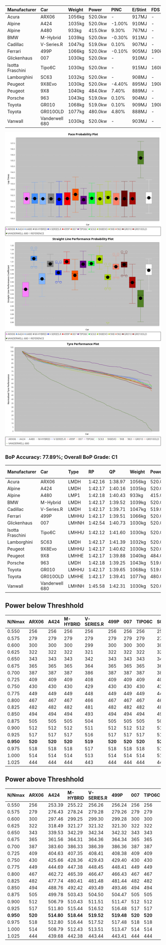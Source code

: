 | Manufacturer     | Car            | Weight | Power   | PINC    | E/Stint | FDS     |
|:-|:-|:-|:-|:-|:-|:-|
| Acura            | ARX06          | 1056kg | 520.0kw |    -    | 917MJ   |    -    |
| Alpine           | A424           | 1035kg | 520.0kw | -1.00%  | 910MJ   |    -    |
| Alpine           | A480           | 933kg  | 415.0kw | 9.30%   | 767MJ   |    -    |
| BMW              | M-Hybrid       | 1039kg | 520.0kw | -0.30%  | 911MJ   |    -    |
| Cadillac         | V-Series.R     | 1047kg | 519.0kw | 0.10%   | 907MJ   |    -    |
| Ferrari          | 499P           | 1066kg | 520.0kw | -0.10%  | 905MJ   | 190kph  |
| Glickenhaus      | 007            | 1030kg | 520.0kw |    -    | 910MJ   |    -    |
| Isotta Fraschini | Tipo6C         | 1030kg | 520.0kw |    -    | 915MJ   | 160kph  |
| Lamborghini      | SC63           | 1032kg | 520.0kw |    -    | 908MJ   |    -    |
| Peugeot          | 9X8Evo         | 1030kg | 520.0kw | -4.40%  | 895MJ   | 190kph  |
| Peugeot          | 9X8            | 1040kg | 484.0kw | 7.40%   | 889MJ   |    -    |
| Porsche          | 963            | 1043kg | 519.0kw | 0.10%   | 904MJ   |    -    |
| Toyota           | GR010          | 1068kg | 519.0kw | 0.10%   | 909MJ   | 190kph  |
| Toyota           | GR010OLD       | 1077kg | 480.0kw | 4.80%   | 888MJ   |    -    |
| Vanwall          | Vanderwell 680 | 1030kg | 520.0kw |    -    | 903MJ   |    -    |

![PACECHART](./IMG/AUTO.png)
![STRAIGHTLINEPERFORMANCECHART](./IMG/AUTO_sp.png)
![TYREPERFORMANCECHART](./IMG/AUTO_tw.png)

### BoP Accuracy: 77.89%; Overall BoP Grade: C1
| Manufacturer     | Car            | Type  | RP      | QP      | Weight | Power¹  | Threshhold | PINC    | Power²   | E/Stint | AVG Vmax  | FDS     | RDLC | L/Stint | BOP-Grade | Model Accuracy | Model Points | Match%  | SimDiff |
|:-|:-|:-|:-|:-|:-|:-|:-|:-|:-|:-|:-|:-|:-|:-|:-|:-|:-|:-|:-|
| Acura            | ARX06          | LMDH  | 1:42.16 | 1:38.97 | 1056kg | 520.0kw | 250.0kph   |    -    | 520.00kw |  917MJ  | 289.69kph |    -    | 1.01 | 33      | -C1       | 100.00%        | 995          | 77.53%  | #       |
| Alpine           | A424           | LMDH  | 1:42.17 | 1:40.16 | 1035kg | 520.0kw | 250.0kph   | -1.00%  | 514.80kw |  910MJ  | 301.82kph |    -    | 1.01 | 33      | -B1       | 100.00%        | 635          | 87.50%  | ±0.09s  |
| Alpine           | A480           | LMP1  | 1:42.18 | 1:40.43 |  933kg | 415.0kw | 250.0kph   | 9.30%   | 453.60kw |  767MJ  | 293.62kph |    -    | 0.99 | 31      | -A2       | 94.90%         | 707          | 92.42%  | #       |
| BMW              | M-Hybrid       | LMDH  | 1:42.17 | 1:39.52 | 1039kg | 520.0kw | 250.0kph   | -0.30%  | 518.40kw |  911MJ  | 299.93kph |    -    | 1.01 | 33      | -B1       | 100.00%        | 1696         | 86.74%  | ±0.06s  |
| Cadillac         | V-Series.R     | LMDH  | 1:42.17 | 1:39.71 | 1047kg | 519.0kw | 250.0kph   | 0.10%   | 519.50kw |  907MJ  | 295.27kph |    -    | 1.01 | 33      | ~A1       | 88.64%         | 2076         | 95.26%  | ±0.24s  |
| Ferrari          | 499P           | LMHHU | 1:42.17 | 1:39.51 | 1066kg | 520.0kw | 250.0kph   | -0.10%  | 519.50kw |  905MJ  | 299.23kph | 190kph  | 1.02 | 33      | -A2       | 91.94%         | 2476         | 93.67%  | ±0.06s  |
| Glickenhaus      | 007            | LMHNH | 1:42.54 | 1:40.73 | 1030kg | 520.0kw | 0.0kph     |    -    | 520.00kw |  910MJ  | 296.29kph |    -    | 0.96 | 33      | ~A1       | 95.63%         | 1510         | 100.00% | #       |
| Isotta Fraschini | Tipo6C         | LMHHU | 1:42.12 | 1:41.60 | 1030kg | 520.0kw | 0.0kph     |    -    | 520.00kw |  915MJ  | 300.58kph | 160kph  | 1.07 | 33      | +Ω1       | 100.00%        | 66           | 46.88%  | ±0.05s  |
| Lamborghini      | SC63           | LMDH  | 1:42.17 | 1:41.39 | 1032kg | 520.0kw | 0.0kph     |    -    | 520.00kw |  908MJ  | 300.63kph |    -    | 1.05 | 33      | -B1       | 100.00%        | 504          | 86.08%  | ±0.33s  |
| Peugeot          | 9X8Evo         | LMHHU | 1:42.17 | 1:40.62 | 1030kg | 520.0kw | 250.0kph   | -4.40%  | 497.10kw |  895MJ  | 300.48kph | 190kph  | 1.02 | 33      | +B2       | 100.00%        | 249          | 81.51%  | #       |
| Peugeot          | 9X8            | LMHHE | 1:42.17 | 1:39.88 | 1040kg | 484.0kw | 250.0kph   | 7.40%   | 519.80kw |  889MJ  | 293.32kph |    -    | 1.02 | 33      | -A2       | 98.33%         | 2173         | 90.56%  | ±0.34s  |
| Porsche          | 963            | LMDH  | 1:42.18 | 1:39.25 | 1043kg | 519.0kw | 250.0kph   | 0.10%   | 519.50kw |  904MJ  | 298.39kph |    -    | 1.01 | 33      | ~A1       | 90.40%         | 5633         | 95.24%  | ±0.26s  |
| Toyota           | GR010          | LMHHU | 1:42.17 | 1:39.65 | 1068kg | 519.0kw | 250.0kph   | 0.10%   | 519.50kw |  909MJ  | 297.86kph | 190kph  | 1.02 | 33      | -A2       | 90.11%         | 3235         | 94.41%  | ±0.22s  |
| Toyota           | GR010OLD       | LMHHE | 1:42.17 | 1:39.41 | 1077kg | 480.0kw | 250.0kph   | 4.80%   | 503.00kw |  888MJ  | 288.84kph |    -    | 1.02 | 33      | -A2       | 99.03%         | 1536         | 90.36%  | #       |
| Vanwall          | Vanderwell 680 | LMHNH | 1:45.58 | 1:42.31 | 1030kg | 520.0kw | 0.0kph     |    -    | 520.00kw |  903MJ  | 287.55kph |    -    | 1.02 | 33      | +Ω2       | 97.68%         | 632          | -49.80% | #       |

## Power below Threshhold
| N/Nmax    | ARX06   | A424    | M-HYBRID | V-SERIES.R | 499P    | 007     | TIPO6C  | SC63    | 9X8EVO  | 9X8     | 963     | GR010   | GR010OLD | VANDERWELL 680 | ​     | RPM      | A480       |
|:-|:-|:-|:-|:-|:-|:-|:-|:-|:-|:-|:-|:-|:-|:-|:-|:-|:-|
|  0.550    |  256    |  256    |  256     |  256       |  256    |  256    |  256    |  256    |  256    |  238    |  256    |  256    |  236     |  256           |  ​    |   --     |  0.00      |
|  0.575    |  279    |  279    |  279     |  279       |  279    |  279    |  279    |  279    |  279    |  260    |  279    |  279    |  258     |  279           |  ​    |   --     |  0.00      |
|  0.600    |  300    |  300    |  300     |  299       |  300    |  300    |  300    |  300    |  300    |  279    |  299    |  299    |  277     |  300           |  ​    |   --     |  0.00      |
|  0.625    |  322    |  322    |  322     |  321       |  322    |  322    |  322    |  322    |  322    |  299    |  321    |  321    |  297     |  322           |  ​    |   --     |  0.00      |
|  0.650    |  343    |  343    |  343     |  342       |  343    |  343    |  343    |  343    |  343    |  320    |  342    |  342    |  317     |  343           |  ​    |   --     |  0.00      |
|  0.675    |  365    |  365    |  365     |  364       |  365    |  365    |  365    |  365    |  365    |  340    |  364    |  364    |  337     |  365           |  ​    |   --     |  0.00      |
|  0.700    |  387    |  387    |  387     |  386       |  387    |  387    |  387    |  387    |  387    |  361    |  386    |  386    |  358     |  387           |  ​    |   --     |  0.00      |
|  0.725    |  409    |  409    |  409     |  408       |  409    |  409    |  409    |  409    |  409    |  381    |  408    |  408    |  378     |  409           |  ​    |   --     |  0.00      |
|  0.750    |  430    |  430    |  430     |  429       |  430    |  430    |  430    |  430    |  430    |  400    |  429    |  429    |  397     |  430           |  ​    |   --     |  0.00      |
|  0.775    |  449    |  449    |  449     |  448       |  449    |  449    |  449    |  449    |  449    |  418    |  448    |  448    |  415     |  449           |  ​    |  5000    |  255.32    |
|  0.800    |  467    |  467    |  467     |  466       |  467    |  467    |  467    |  467    |  467    |  435    |  466    |  466    |  431     |  467           |  ​    |  5500    |  301.38    |
|  0.825    |  482    |  482    |  482     |  481       |  482    |  482    |  482    |  482    |  482    |  449    |  481    |  481    |  445     |  482           |  ​    |  6000    |  337.42    |
|  0.850    |  494    |  494    |  494     |  493       |  494    |  494    |  494    |  494    |  494    |  460    |  493    |  493    |  456     |  494           |  ​    |  6500    |  380.48    |
|  0.875    |  505    |  505    |  505     |  504       |  505    |  505    |  505    |  505    |  505    |  470    |  504    |  504    |  466     |  505           |  ​    |  7000    |  425.53    |
|  0.900    |  512    |  512    |  512     |  511       |  512    |  512    |  512    |  512    |  512    |  476    |  511    |  511    |  472     |  512           |  ​    |  7500    |  435.54    |
|  0.925    |  517    |  517    |  517     |  516       |  517    |  517    |  517    |  517    |  517    |  481    |  516    |  516    |  477     |  517           |  ​    |  8000    |  431.54    |
| **0.950** | **520** | **520** | **520**  | **519**    | **520** | **520** | **520** | **520** | **520** | **484** | **519** | **519** | **480**  | **520**        | **​** | **8500** | **435.54** |
|  0.975    |  518    |  518    |  518     |  517       |  518    |  518    |  518    |  518    |  518    |  482    |  517    |  517    |  478     |  518           |  ​    |  9000    |  217.27    |
|  1.000    |  514    |  514    |  514     |  513       |  514    |  514    |  514    |  514    |  514    |  479    |  513    |  513    |  475     |  514           |  ​    |   --     |  0.00      |
|  1.025    |  444    |  444    |  444     |  443       |  444    |  444    |  444    |  444    |  444    |  413    |  443    |  443    |  410     |  444           |  ​    |   --     |  0.00      |

## Power above Threshhold
| N/Nmax    | ARX06   | A424       | M-HYBRID   | V-SERIES.R | 499P       | 007     | TIPO6C  | SC63    | 9X8EVO     | 9X8        | 963        | GR010      | GR010OLD   | VANDERWELL 680 | ​     | RPM      | A480       |
|:-|:-|:-|:-|:-|:-|:-|:-|:-|:-|:-|:-|:-|:-|:-|:-|:-|:-|
|  0.550    |  256    |  253.39    |  255.22    |  256.26    |  256.24    |  256    |  256    |  256    |  245.06    |  256.40    |  256.26    |  256.26    |  248.02    |  256           |  ​    |   --     |  0.00      |
|  0.575    |  279    |  276.43    |  278.24    |  279.28    |  279.26    |  279    |  279    |  279    |  267.06    |  279.44    |  279.28    |  279.28    |  271.02    |  279           |  ​    |   --     |  0.00      |
|  0.600    |  300    |  297.46    |  299.25    |  299.30    |  299.28    |  300    |  300    |  300    |  287.07    |  299.47    |  299.30    |  299.30    |  291.02    |  300           |  ​    |   --     |  0.00      |
|  0.625    |  322    |  318.49    |  321.27    |  321.32    |  321.30    |  322    |  322    |  322    |  307.07    |  321.50    |  321.32    |  321.32    |  311.02    |  322           |  ​    |   --     |  0.00      |
|  0.650    |  343    |  339.53    |  342.29    |  342.34    |  342.32    |  343    |  343    |  343    |  328.08    |  342.54    |  342.34    |  342.34    |  332.03    |  343           |  ​    |   --     |  0.00      |
|  0.675    |  365    |  361.56    |  364.31    |  364.36    |  364.34    |  365    |  365    |  365    |  349.08    |  364.57    |  364.36    |  364.36    |  353.03    |  365           |  ​    |   --     |  0.00      |
|  0.700    |  387    |  383.60    |  386.33    |  386.39    |  386.36    |  387    |  387    |  387    |  370.09    |  386.61    |  386.39    |  386.39    |  374.03    |  387           |  ​    |   --     |  0.00      |
|  0.725    |  409    |  404.63    |  407.35    |  408.41    |  408.38    |  409    |  409    |  409    |  391.09    |  408.64    |  408.41    |  408.41    |  395.03    |  409           |  ​    |   --     |  0.00      |
|  0.750    |  430    |  425.66    |  428.36    |  429.43    |  429.40    |  430    |  430    |  430    |  411.10    |  429.67    |  429.43    |  429.43    |  416.03    |  430           |  ​    |   --     |  0.00      |
|  0.775    |  449    |  444.69    |  447.38    |  448.45    |  448.41    |  449    |  449    |  449    |  429.10    |  448.70    |  448.45    |  448.45    |  435.03    |  449           |  ​    |  5000    |  255.32    |
|  0.800    |  467    |  462.72    |  465.39    |  466.47    |  466.43    |  467    |  467    |  467    |  446.11    |  466.73    |  466.47    |  466.47    |  452.04    |  467           |  ​    |  5500    |  301.38    |
|  0.825    |  482    |  477.74    |  480.41    |  481.48    |  481.44    |  482    |  482    |  482    |  461.11    |  481.76    |  481.48    |  481.48    |  467.04    |  482           |  ​    |  6000    |  337.42    |
|  0.850    |  494    |  488.76    |  492.42    |  493.49    |  493.46    |  494    |  494    |  494    |  472.11    |  493.78    |  493.49    |  493.49    |  478.04    |  494           |  ​    |  6500    |  380.48    |
|  0.875    |  505    |  499.78    |  503.43    |  504.50    |  504.47    |  505    |  505    |  505    |  482.12    |  504.79    |  504.50    |  504.50    |  488.04    |  505           |  ​    |  7000    |  425.53    |
|  0.900    |  512    |  506.79    |  510.43    |  511.51    |  511.47    |  512    |  512    |  512    |  489.12    |  511.80    |  511.51    |  511.51    |  495.04    |  512           |  ​    |  7500    |  435.54    |
|  0.925    |  517    |  511.80    |  515.44    |  516.52    |  516.48    |  517    |  517    |  517    |  494.12    |  516.81    |  516.52    |  516.52    |  500.04    |  517           |  ​    |  8000    |  431.54    |
| **0.950** | **520** | **514.80** | **518.44** | **519.52** | **519.48** | **520** | **520** | **520** | **497.12** | **519.82** | **519.52** | **519.52** | **503.04** | **520**        | **​** | **8500** | **435.54** |
|  0.975    |  518    |  512.80    |  516.44    |  517.52    |  517.48    |  518    |  518    |  518    |  495.12    |  517.81    |  517.52    |  517.52    |  501.04    |  518           |  ​    |  9000    |  217.27    |
|  1.000    |  514    |  508.79    |  512.43    |  513.51    |  513.47    |  514    |  514    |  514    |  492.12    |  513.81    |  513.51    |  513.51    |  498.04    |  514           |  ​    |   --     |  0.00      |
|  1.025    |  444    |  439.68    |  442.38    |  443.44    |  443.41    |  444    |  444    |  444    |  424.10    |  443.70    |  443.44    |  443.44    |  430.03    |  444           |  ​    |   --     |  0.00      |
